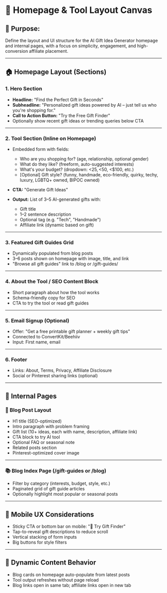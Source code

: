 # 🧩 Homepage & Tool Layout Canvas

## 🎯 Purpose:
Define the layout and UI structure for the AI Gift Idea Generator homepage and internal pages, with a focus on simplicity, engagement, and high-conversion affiliate placement.

---

## 🏠 Homepage Layout (Sections)

### 1. **Hero Section**
- **Headline:** "Find the Perfect Gift in Seconds"
- **Subheadline:** "Personalized gift ideas powered by AI – just tell us who you're shopping for."
- **Call to Action Button:** "Try the Free Gift Finder"
- Optionally show recent gift ideas or trending queries below CTA

---

### 2. **Tool Section (Inline on Homepage)**
- Embedded form with fields:
  - Who are you shopping for? (age, relationship, optional gender)
  - What do they like? (freeform, auto-suggested interests)
  - What's your budget? (dropdown: <$25, <$50, <$100, etc.)
  - [Optional] Gift style? (funny, handmade, eco-friendly, quirky, techy, luxury, LGBTQ+ owned, BIPOC owned)

- **CTA:** "Generate Gift Ideas"
- **Output:** List of 3–5 AI-generated gifts with:
  - Gift title
  - 1–2 sentence description
  - Optional tag (e.g. "Tech", "Handmade")
  - Affiliate link (dynamic based on gift)

---

### 3. **Featured Gift Guides Grid**
- Dynamically populated from blog posts
- 3–6 posts shown on homepage with image, title, and link
- "Browse all gift guides" link to /blog or /gift-guides/

---

### 4. **About the Tool / SEO Content Block**
- Short paragraph about how the tool works
- Schema-friendly copy for SEO
- CTA to try the tool or read gift guides

---

### 5. **Email Signup (Optional)**
- Offer: "Get a free printable gift planner + weekly gift tips"
- Connected to ConvertKit/Beehiiv
- Input: First name, email

---

### 6. **Footer**
- Links: About, Terms, Privacy, Affiliate Disclosure
- Social or Pinterest sharing links (optional)

---

## 📄 Internal Pages

### 📝 Blog Post Layout
- H1 title (SEO-optimized)
- Intro paragraph with problem framing
- Gift list (10+ ideas, each with name, description, affiliate link)
- CTA block to try AI tool
- Optional FAQ or seasonal note
- Related posts section
- Pinterest-optimized cover image

---

### 📚 Blog Index Page (/gift-guides or /blog)
- Filter by category (interests, budget, style, etc.)
- Paginated grid of gift guide articles
- Optionally highlight most popular or seasonal posts

---

## 📲 Mobile UX Considerations
- Sticky CTA or bottom bar on mobile: "🎁 Try Gift Finder"
- Tap-to-reveal gift descriptions to reduce scroll
- Vertical stacking of form inputs
- Big buttons for style filters

---

## 🔄 Dynamic Content Behavior
- Blog cards on homepage auto-populate from latest posts
- Tool output refreshes without page reload
- Blog links open in same tab; affiliate links open in new tab

